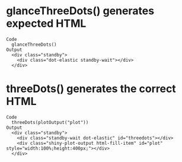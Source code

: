 # glanceThreeDots() generates expected HTML

    Code
      glanceThreeDots()
    Output
      <div class="standby">
        <div class="dot-elastic standby-wait"></div>
      </div>

# threeDots() generates the correct HTML

    Code
      threeDots(plotOutput("plot"))
    Output
      <div class="standby">
        <div class="standby-wait dot-elastic" id="threedots"></div>
        <div class="shiny-plot-output html-fill-item" id="plot" style="width:100%;height:400px;"></div>
      </div>

